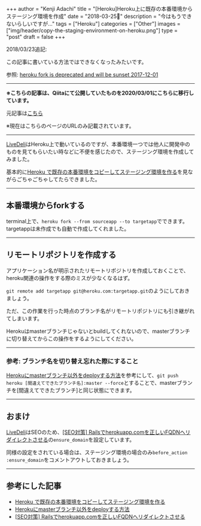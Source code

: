 +++
author = "Kenji Adachi"
title = "[Heroku]Heroku上に既存の本番環境からステージング環境を作成"
date = "2018-03-25"
description = "今はもうできないらしいですが…"
tags = ["Heroku"]
categories = ["Other"]
images  = ["img/header/copy-the-staging-environment-on-heroku.png"]
type = "post"
draft = false
+++

2018/03/23追記:

この記事に書いている方法ではできなくなったみたいです。

参照: [heroku fork is deprecated and will be sunset 2017-12-01](https://qiita.com/mikakane/items/d49942a4ec610834a472)

--------

**※こちらの記事は、Qiitaにて公開していたものを2020/03/01にこちらに移行しています。**

元記事は[こちら](https://qiita.com/dach1_ken/items/d69dbd02caccaa03d8f1)

※現在はこちらのページのURLのみ記載されています。

-------

[LiveDeli](https://www.livedeli.com/)はHeroku上で動いているのですが、本番環境一つでは他人に開発中のものを見てもらいたい時などに不便を感じたので、ステージング環境を作成してみました。

基本的に[Heroku で既存の本番環境をコピーしてステージング環境を作る](http://qiita.com/ken_c_lo/items/32998d9dd79a15b75c14)を見ながらごちゃごちゃしてたらできました。

------

## 本番環境からforkする

terminal上で、`heroku fork --from sourceapp --to targetapp`でできます。
targetappは未作成でも自動で作成してくれました。

------

## リモートリポジトリを作成する
アプリケーション名が明示されたリモートリポジトリを作成しておくことで、heroku関連の操作をする際のミスが少なくなるはず。

`git remote add targetapp git@heroku.com:targetapp.git`のようにしておきましょう。

ただ、この作業を行った時点のブランチ名がリモートリポジトリにも引き継がれてしまいます。

Herokuはmasterブランチじゃないとbuildしてくれないので、masterブランチに切り替えてからこの操作をするようにしてください。

------

### 参考: ブランチ名を切り替え忘れた際にすること
[Herokuにmasterブランチ以外をdeployする方法](http://qiita.com/wroc/items/d15b1015c899b0cf77da)を参考にして、`git push heroku [間違えてできたブランチ名]:master --force`とすることで、masterブランチを[間違えてできたブランチ]と同じ状態にできます。

------

## おまけ
[LiveDeli](https://www.livedeli.com/)はSEOのため、[[SEO対策] Railsでherokuapp.comを正しいFQDNへリダイレクトさせる](http://qiita.com/kon_yu/items/223aa03554ff6141001f)の`ensure_domain`を設定しています。

同様の設定をされている場合は、ステージング環境の場合のみ`before_action :ensure_domain`をコメントアウトしておきましょう。

-------

## 参考にした記事

- [Heroku で既存の本番環境をコピーしてステージング環境を作る](http://qiita.com/ken_c_lo/items/32998d9dd79a15b75c14)
- [Herokuにmasterブランチ以外をdeployする方法](http://qiita.com/wroc/items/d15b1015c899b0cf77da)
- [[SEO対策] Railsでherokuapp.comを正しいFQDNへリダイレクトさせる](http://qiita.com/kon_yu/items/223aa03554ff6141001f)
